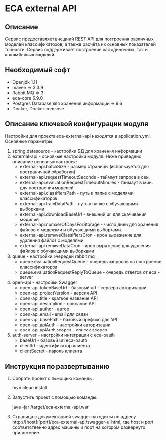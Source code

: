 ECA external API
========================================

Описание
----------------------------------------
Сервис предоставляет внешний REST API для построения различных моделей классификаторов, а также
расчёта их основных показателей точности. Сервис поддерживает построение как
одиночных, так и ансамблевых моделей.

Необходимый софт
----------------------------------------
* Openjdk 1.11
* maven => 3.3.9
* Rabbit MQ => 3
* eca-core 6.9.0
* Postgres Database для хранения информации => 9.6
* Docker, Docker compose

Описание ключевой конфигурации модуля
----------------------------------------
Настройки для проекта eca-external-api находятся в application.yml. Основные параметры:
1) spring.datasource - настройки БД для хранения информации
2) external-api - основные настройки модуля. Ниже приведено описание основных настроек:
   * external-api.batchSize - размер страницы (используется для постраничной обработки)
   * external-api.requestTimeoutSeconds - таймаут запроса в сек.
   * external-api.evaluationRequestTimeoutMinutes - таймаут в мин. для построения моделей
   * external-api.classifiersPath - путь к папке с моделями классификаторов
   * external-api.trainDataPath - путь к папке с обучающими выборками
   * external-api.downloadBaseUrl - внешний url для скачивания моделей
   * external-api.numberOfDaysForStorage - число дней для хранения файлов с моделями и обучающими выборками.
   * external-api.removeClassifiersCron - крон выражение для удаления файлов с моделями
   * external-api.removeDataCron - крон выражение для удаления файлов с обучающими выборками
3) queue - настройки очередей rabbit mq
   * queue.evaluationRequestQueue - очередь запросов на построение классификаторов
   * queue.evaluationRequestReplyToQueue - очередь ответов от eca - server
4) open-api - настройки Swagger
   * open-api.tokenBaseUrl - базовый url - сервера авторизации
   * open-api.projectVersion - версия API
   * open-api.title - краткое название API
   * open-api.description - описание API
   * open-api.author - автор
   * open-api.email - email для связи
   * open-api.basePath - базовый префикс для API
   * open-api.apiAuth - настройки авторизации
   * open-api.apiAuth.scopes - список scopes
5) auth-server - настройки интеграции с eca-oauth
   * baseUrl - базовый url eca-oauth
   * clientId - идентификатор клиента
   * clientSecret - пароль клиента

Инструкция по развертыванию
----------------------------------------

1. Собрать проект с помощью команды:
    
   mvn clean install
    
2. Запустить проект с помощью команды:

    java -jar /target/eca-external-api.war
         
3. Страница с документацией swagger находится по адресу http://[host]:[port]/eca-external-api/swagger-ui.html, где host и port
соответственно адрес машины и порт на котором развернуто приложение.
